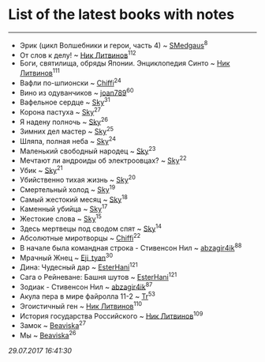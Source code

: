 # List of the latest books with notes
---

* Эрик (цикл Волшебники и герои, часть 4) ~ [SMedgaus](users/162/162444669-vkontakte)<sup>8</sup>
* От слов к делу! ~ [Ник Литвинов](users/241/241974816-vkontakte)<sup>112</sup>
* Боги, святилища, обряды Японии. Энциклопедия Синто ~ [Ник Литвинов](users/241/241974816-vkontakte)<sup>111</sup>
* Вафли по-шпионски ~ [Chiffi](users/105/105831994080785626680-google)<sup>24</sup>
* Вино из одуванчиков ~ [joan789](users/240/2401650-vkontakte)<sup>60</sup>
* Вафельное сердце ~ [Sky](users/118/118049897850017649660-google)<sup>31</sup>
* Корона пастуха ~ [Sky](users/118/118049897850017649660-google)<sup>27</sup>
* Я надену полночь ~ [Sky](users/118/118049897850017649660-google)<sup>26</sup>
* Зимних дел мастер ~ [Sky](users/118/118049897850017649660-google)<sup>25</sup>
* Шляпа, полная неба ~ [Sky](users/118/118049897850017649660-google)<sup>24</sup>
* Маленький свободный народец ~ [Sky](users/118/118049897850017649660-google)<sup>23</sup>
* Мечтают ли андроиды об электроовцах? ~ [Sky](users/118/118049897850017649660-google)<sup>22</sup>
* Убик ~ [Sky](users/118/118049897850017649660-google)<sup>21</sup>
* Убийственно тихая жизнь ~ [Sky](users/118/118049897850017649660-google)<sup>20</sup>
* Смертельный холод ~ [Sky](users/118/118049897850017649660-google)<sup>19</sup>
* Самый жестокий месяц ~ [Sky](users/118/118049897850017649660-google)<sup>18</sup>
* Каменный убийца ~ [Sky](users/118/118049897850017649660-google)<sup>17</sup>
* Жестокие слова ~ [Sky](users/118/118049897850017649660-google)<sup>15</sup>
* Здесь мертвецы под сводом спят ~ [Sky](users/118/118049897850017649660-google)<sup>14</sup>
* Абсолютные миротворцы ~ [Chiffi](users/105/105831994080785626680-google)<sup>22</sup>
* В начале была командная строка - Стивенсон Нил ~ [abzagir4ik](users/362/3621623-vkontakte)<sup>88</sup>
* Мрачный Жнец ~ [Eji_tyan](users/235/2352103981-twitter)<sup>30</sup>
* Дина: Чудесный дар ~ [EsterHani](users/305/30558181-vkontakte)<sup>121</sup>
* Сага о Рейневане: Башня шутов ~ [EsterHani](users/305/30558181-vkontakte)<sup>121</sup>
* Зодиак - Стивенсон Нил ~ [abzagir4ik](users/362/3621623-vkontakte)<sup>87</sup>
* Акула пера в мире файролла 11-2 ~ [Tr](users/122/12282474-vkontakte)<sup>53</sup>
* Эгоистичный ген ~ [Ник Литвинов](users/241/241974816-vkontakte)<sup>110</sup>
* История государства Российского ~ [Ник Литвинов](users/241/241974816-vkontakte)<sup>109</sup>
* Замок ~ [Beaviska](users/102/10202544960024508-facebook)<sup>27</sup>
* Мы ~ [Beaviska](users/102/10202544960024508-facebook)<sup>26</sup>


_29.07.2017 16:41:30_
